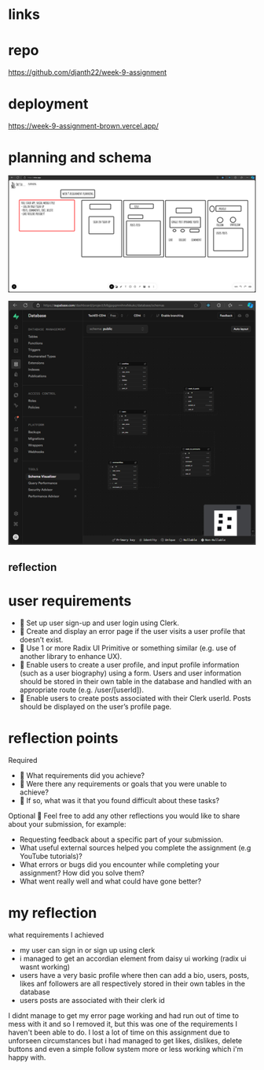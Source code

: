 # links

# repo

https://github.com/djanth22/week-9-assignment

# deployment

https://week-9-assignment-brown.vercel.app/

# planning and schema

![wireframe](public/wireframe.png)

![schema](public/schema.png)

## reflection

# user requirements

- 🎯 Set up user sign-up and user login using Clerk.
- 🎯 Create and display an error page if the user visits a user profile that doesn’t exist.
- 🎯 Use 1 or more Radix UI Primitive or something similar (e.g. use of another library to enhance UX).
- 🎯 Enable users to create a user profile, and input profile information (such as a user biography) using a form. Users and user information should be stored in their own table in the database and handled with an appropriate route (e.g. /user/[userId]).
- 🎯 Enable users to create posts associated with their Clerk userId. Posts should be displayed on the user’s profile page.

# reflection points

Required

- 🎯 What requirements did you achieve?
- 🎯 Were there any requirements or goals that you were unable to achieve?
- 🎯 If so, what was it that you found difficult about these tasks?

Optional
🏹 Feel free to add any other reflections you would like to share about your submission, for example:

- Requesting feedback about a specific part of your submission.
- What useful external sources helped you complete the assignment (e.g YouTube tutorials)?
- What errors or bugs did you encounter while completing your assignment? How did you solve them?
- What went really well and what could have gone better?

# my reflection

what requirements I achieved

- my user can sign in or sign up using clerk
- i managed to get an accordian element from daisy ui working (radix ui wasnt working)
- users have a very basic profile where then can add a bio, users, posts, likes anf followers are all respectively stored in their own tables in the database
- users posts are associated with their clerk id

I didnt manage to get my error page working and had run out of time to mess with it and so I removed it, but this was one of the requirements I haven't been able to do. I lost a lot of time on this assignment due to unforseen circumstances but i had managed to get likes, dislikes, delete buttons and even a simple follow system more or less working which i'm happy with.
